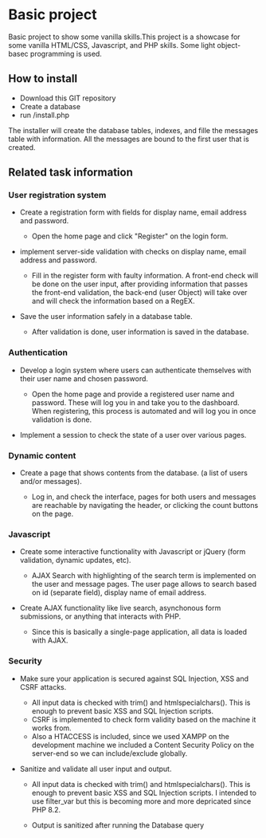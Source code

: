 # Basic project

Basic project to show some vanilla skills.This project is a showcase for some vanilla HTML/CSS, Javascript, and PHP skills. Some light object-basec programming is used.

## How to install

* Download this GIT repository
* Create a database
* run /install.php

The installer will create the database tables, indexes, and fille the messages table with information. All the messages are bound to the first user that is created.

## Related task information
### User registration system
* Create a registration form with fields for display name, email address and password.
    * Open the home page and click "Register" on the login form.

* implement server-side validation with checks on display name, email address and password.

    * Fill in the register form with faulty information. A front-end check will be done on the user input, after providing information that passes the front-end validation, the back-end (user Object) will take over and will check the information based on a RegEX.

* Save the user information safely in a database table.

    * After validation is done, user information is saved in the database.
### Authentication
* Develop a login system where users can authenticate themselves with their user name and chosen password.

    * Open the  home page and provide a registered user name and password. These will log you in and take you to the dashboard. When registering, this process is automated and will log you in once validation is done.

* Implement a session to check the state of a user over various pages.
### Dynamic content
* Create a page that shows contents from the database. (a list of users and/or messages).

    * Log in, and check the interface, pages for both users and messages are reachable by navigating the header, or clicking the count buttons on the page.

### Javascript
* Create some interactive functionality with Javascript or jQuery (form validation, dynamic updates, etc).

    * AJAX Search with highlighting of the search term is implemented on the user and message pages. The user page allows to search based on id (separate field), display name of email address.

* Create AJAX functionality like live search, asynchonous form submissions, or anything that interacts with PHP.

    * Since this is basically a single-page application, all data is loaded with AJAX.

### Security
* Make sure your application is secured against SQL Injection, XSS and CSRF attacks.

    * All input data is checked with trim() and htmlspecialchars(). This is enough to prevent basic XSS and SQL Injection scripts.
    * CSRF is implemented to check form validity based on the machine it works from.
    * Also a HTACCESS is included, since we used XAMPP on the development machine we included a Content Security Policy on the server-end so we can include/exclude globally.

* Sanitize and validate all user input and output.

    * All input data is checked with trim() and htmlspecialchars(). This is enough to prevent basic XSS and SQL Injection scripts. I intended to use filter_var but this is becoming more and more depricated since PHP 8.2.

    * Output is sanitized after running the Database query